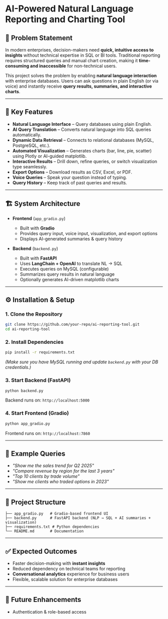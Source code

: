 # AI-Powered Natural Language Reporting and Charting Tool

## 📌 Problem Statement

In modern enterprises, decision-makers need **quick, intuitive access to insights** without technical expertise in SQL or BI tools. Traditional reporting requires structured queries and manual chart creation, making it **time-consuming and inaccessible** for non-technical users.

This project solves the problem by enabling **natural language interaction** with enterprise databases. Users can ask questions in plain English (or via voice) and instantly receive **query results, summaries, and interactive charts**.

---

## 🚀 Key Features

* **Natural Language Interface** – Query databases using plain English.
* **AI Query Translation** – Converts natural language into SQL queries automatically.
* **Dynamic Data Retrieval** – Connects to relational databases (MySQL, PostgreSQL, etc.).
* **Automated Visualization** – Generates charts (bar, line, pie, scatter) using Plotly or AI-guided matplotlib.
* **Interactive Results** – Drill down, refine queries, or switch visualization type seamlessly.
* **Export Options** – Download results as CSV, Excel, or PDF.
* **Voice Queries** – Speak your question instead of typing.
* **Query History** – Keep track of past queries and results.

---

## 🏗️ System Architecture

* **Frontend** (`app_gradio.py`)

  * Built with **Gradio**
  * Provides query input, voice input, visualization, and export options
  * Displays AI-generated summaries & query history

* **Backend** (`backend.py`)

  * Built with **FastAPI**
  * Uses **LangChain + OpenAI** to translate NL → SQL
  * Executes queries on MySQL (configurable)
  * Summarizes query results in natural language
  * Optionally generates AI-driven matplotlib charts

---

## ⚙️ Installation & Setup

### 1. Clone the Repository

```bash
git clone https://github.com/your-repo/ai-reporting-tool.git
cd ai-reporting-tool
```

### 2. Install Dependencies

```bash
pip install -r requirements.txt
```

*(Make sure you have MySQL running and update `backend.py` with your DB credentials.)*

### 3. Start Backend (FastAPI)

```bash
python backend.py
```

Backend runs on: `http://localhost:5000`

### 4. Start Frontend (Gradio)

```bash
python app_gradio.py
```

Frontend runs on: `http://localhost:7860`

---

## 🎤 Example Queries

* *"Show me the sales trend for Q2 2025"*
* *"Compare revenue by region for the last 3 years"*
* *"Top 10 clients by trade volume"*
* *"Show me clients who traded options in 2023"*

---

## 📂 Project Structure

```
├── app_gradio.py   # Gradio-based frontend UI
├── backend.py      # FastAPI backend (NLP → SQL + AI summaries + visualization)
├── requirements.txt # Python dependencies
└── README.md       # Documentation
```

---

## ✅ Expected Outcomes

* Faster decision-making with **instant insights**
* Reduced dependency on technical teams for reporting
* **Conversational analytics** experience for business users
* Flexible, scalable solution for enterprise databases

---

## 🔮 Future Enhancements
* Authentication & role-based access
